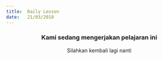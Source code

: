 ```yaml
---
title:  Daily Lesson
date:   21/03/2018
---
```


### <center>Kami sedang mengerjakan pelajaran ini</center>
<center>Silahkan kembali lagi nanti</center>